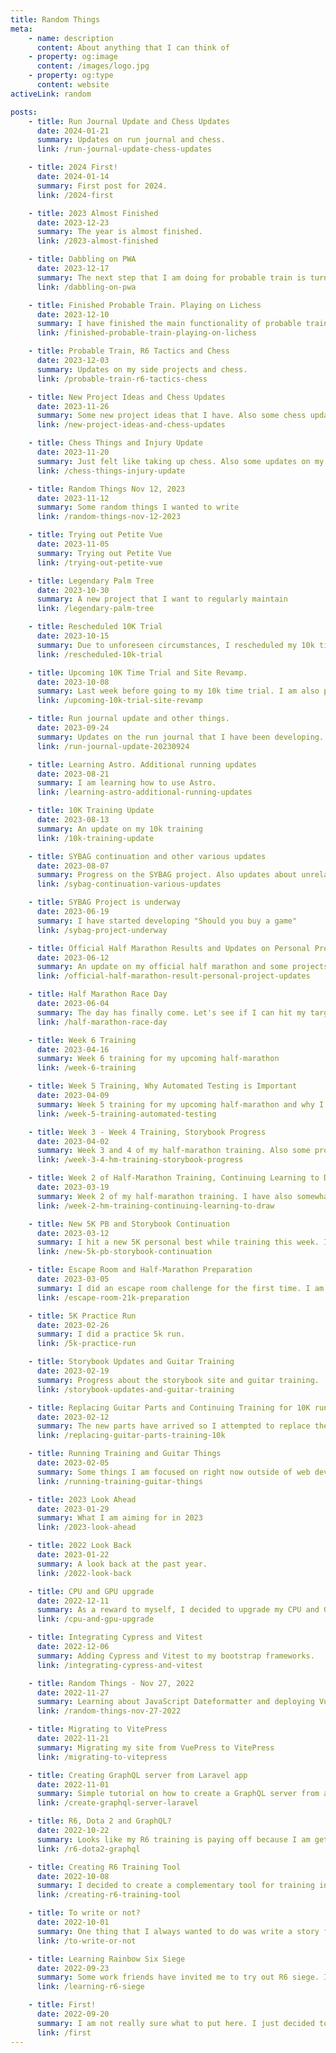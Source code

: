 ```yaml
---
title: Random Things
meta:
    - name: description
      content: About anything that I can think of
    - property: og:image
      content: /images/logo.jpg
    - property: og:type
      content: website
activeLink: random

posts:
    - title: Run Journal Update and Chess Updates
      date: 2024-01-21
      summary: Updates on run journal and chess.
      link: /run-journal-update-chess-updates

    - title: 2024 First!
      date: 2024-01-14
      summary: First post for 2024.
      link: /2024-first

    - title: 2023 Almost Finished
      date: 2023-12-23
      summary: The year is almost finished.
      link: /2023-almost-finished

    - title: Dabbling on PWA
      date: 2023-12-17
      summary: The next step that I am doing for probable train is turn it into a PWA.
      link: /dabbling-on-pwa

    - title: Finished Probable Train. Playing on Lichess
      date: 2023-12-10
      summary: I have finished the main functionality of probable train. I have also started playing other people on Lichess.
      link: /finished-probable-train-playing-on-lichess

    - title: Probable Train, R6 Tactics and Chess
      date: 2023-12-03
      summary: Updates on my side projects and chess.
      link: /probable-train-r6-tactics-chess

    - title: New Project Ideas and Chess Updates
      date: 2023-11-26
      summary: Some new project ideas that I have. Also some chess updates.
      link: /new-project-ideas-and-chess-updates

    - title: Chess Things and Injury Update
      date: 2023-11-20
      summary: Just felt like taking up chess. Also some updates on my rolled ankle.
      link: /chess-things-injury-update

    - title: Random Things Nov 12, 2023
      date: 2023-11-12
      summary: Some random things I wanted to write
      link: /random-things-nov-12-2023

    - title: Trying out Petite Vue
      date: 2023-11-05
      summary: Trying out Petite Vue
      link: /trying-out-petite-vue

    - title: Legendary Palm Tree
      date: 2023-10-30
      summary: A new project that I want to regularly maintain
      link: /legendary-palm-tree

    - title: Rescheduled 10K Trial
      date: 2023-10-15
      summary: Due to unforeseen circumstances, I rescheduled my 10k time trial
      link: /rescheduled-10k-trial

    - title: Upcoming 10K Time Trial and Site Revamp.
      date: 2023-10-08
      summary: Last week before going to my 10k time trial. I am also planning to revising my portfolio site.
      link: /upcoming-10k-trial-site-revamp

    - title: Run journal update and other things.
      date: 2023-09-24
      summary: Updates on the run journal that I have been developing.
      link: /run-journal-update-20230924

    - title: Learning Astro. Additional running updates
      date: 2023-08-21
      summary: I am learning how to use Astro.
      link: /learning-astro-additional-running-updates

    - title: 10K Training Update
      date: 2023-08-13
      summary: An update on my 10k training
      link: /10k-training-update

    - title: SYBAG continuation and other various updates
      date: 2023-08-07
      summary: Progress on the SYBAG project. Also updates about unrelated things
      link: /sybag-continuation-various-updates

    - title: SYBAG Project is underway
      date: 2023-06-19
      summary: I have started developing "Should you buy a game"
      link: /sybag-project-underway

    - title: Official Half Marathon Results and Updates on Personal Projects
      date: 2023-06-12
      summary: An update on my official half marathon and some projects that I aim to finish this year
      link: /official-half-marathon-result-personal-project-updates

    - title: Half Marathon Race Day
      date: 2023-06-04
      summary: The day has finally come. Let's see if I can hit my target time of 02:30:00
      link: /half-marathon-race-day

    - title: Week 6 Training
      date: 2023-04-16
      summary: Week 6 training for my upcoming half-marathon
      link: /week-6-training

    - title: Week 5 Training, Why Automated Testing is Important
      date: 2023-04-09
      summary: Week 5 training for my upcoming half-marathon and why I want to implement automated testing
      link: /week-5-training-automated-testing

    - title: Week 3 - Week 4 Training, Storybook Progress
      date: 2023-04-02
      summary: Week 3 and 4 of my half-marathon training. Also some progress in my storybook development.
      link: /week-3-4-hm-training-storybook-progress

    - title: Week 2 of Half-Marathon Training, Continuing Learning to Draw
      date: 2023-03-19
      summary: Week 2 of my half-marathon training. I have also somewhat a new renewed interest in drawing.
      link: /week-2-hm-training-continuing-learning-to-draw

    - title: New 5K PB and Storybook Continuation
      date: 2023-03-12
      summary: I hit a new 5K personal best while training this week. I also continued developing the storybook software.
      link: /new-5k-pb-storybook-continuation

    - title: Escape Room and Half-Marathon Preparation
      date: 2023-03-05
      summary: I did an escape room challenge for the first time. I am also preparing for a race on June 4.
      link: /escape-room-21k-preparation

    - title: 5K Practice Run
      date: 2023-02-26
      summary: I did a practice 5k run.
      link: /5k-practice-run

    - title: Storybook Updates and Guitar Training
      date: 2023-02-19
      summary: Progress about the storybook site and guitar training.
      link: /storybook-updates-and-guitar-training

    - title: Replacing Guitar Parts and Continuing Training for 10K run
      date: 2023-02-12
      summary: The new parts have arrived so I attempted to replace the guitar strings and tuning pegs.
      link: /replacing-guitar-parts-training-10k

    - title: Running Training and Guitar Things
      date: 2023-02-05
      summary: Some things I am focused on right now outside of web development
      link: /running-training-guitar-things

    - title: 2023 Look Ahead
      date: 2023-01-29
      summary: What I am aiming for in 2023
      link: /2023-look-ahead

    - title: 2022 Look Back
      date: 2023-01-22
      summary: A look back at the past year.
      link: /2022-look-back

    - title: CPU and GPU upgrade
      date: 2022-12-11
      summary: As a reward to myself, I decided to upgrade my CPU and GPU.
      link: /cpu-and-gpu-upgrade

    - title: Integrating Cypress and Vitest
      date: 2022-12-06
      summary: Adding Cypress and Vitest to my bootstrap frameworks.
      link: /integrating-cypress-and-vitest

    - title: Random Things - Nov 27, 2022
      date: 2022-11-27
      summary: Learning about JavaScript Dateformatter and deploying Vue.JS application to Github pages.
      link: /random-things-nov-27-2022

    - title: Migrating to VitePress
      date: 2022-11-21
      summary: Migrating my site from VuePress to VitePress
      link: /migrating-to-vitepress

    - title: Creating GraphQL server from Laravel app
      date: 2022-11-01
      summary: Simple tutorial on how to create a GraphQL server from a Laravel application.
      link: /create-graphql-server-laravel

    - title: R6, Dota 2 and GraphQL?
      date: 2022-10-22
      summary: Looks like my R6 training is paying off because I am getting used to some of the maps. Now i just need to test it in game.
      link: /r6-dota2-graphql

    - title: Creating R6 Training Tool
      date: 2022-10-08
      summary: I decided to create a complementary tool for training in Rainbow Six Siege. This tool aims to generate a random map callout based on the selected map and floor.
      link: /creating-r6-training-tool

    - title: To write or not?
      date: 2022-10-01
      summary: One thing that I always wanted to do was write a story for a game. Like many others, I manage to write something but then get discouraged halfway through until I stop finishing that particular story.
      link: /to-write-or-not

    - title: Learning Rainbow Six Siege
      date: 2022-09-23
      summary: Some work friends have invited me to try out R6 siege. I thought that it would at least be not that hard, but upon playing the game, I immediately noticed that you have to learn many things before you can enjoy playing it.
      link: /learning-r6-siege

    - title: First!
      date: 2022-09-20
      summary: I am not really sure what to put here. I just decided to add a blog section since most portfolio sites have one.
      link: /first
---
```


<script setup>
import RandomThings from './.vitepress/theme/components/RandomThings.vue'
</script>

<RandomThings />
